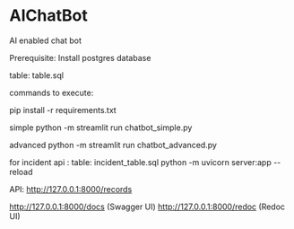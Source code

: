 # AIChatBot
AI enabled chat bot

Prerequisite:
Install postgres database

table: table.sql

commands to execute:

pip install  -r requirements.txt

simple
python -m streamlit run chatbot_simple.py

advanced
python -m streamlit run chatbot_advanced.py


for incident api :
table: incident_table.sql
python -m uvicorn server:app --reload

API:
http://127.0.0.1:8000/records

http://127.0.0.1:8000/docs (Swagger UI)
http://127.0.0.1:8000/redoc (Redoc UI)


